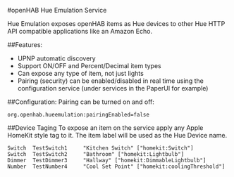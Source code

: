 

#openHAB Hue Emulation Service

Hue Emulation exposes openHAB items as Hue devices to other Hue HTTP API compatible applications like an Amazon Echo.  

##Features:
* UPNP automatic discovery 
* Support ON/OFF and Percent/Decimal item types
* Can expose any type of item, not just lights
* Pairing (security) can be enabled/disabled in real time using the configuration service (under services in the PaperUI for example)  

##Configuration:
Pairing can be turned on and off:

```
org.openhab.hueemulation:pairingEnabled=false
```
##Device Taging
To expose an item on the service apply any Apple HomeKit style tag to it.  The item label will be used as the Hue Device name.
```
Switch  TestSwitch1     "Kitchen Switch" ["homekit:Switch"]
Switch  TestSwitch2     "Bathroom" ["homekit:Lightbulb"]
Dimmer  TestDimmer3     "Hallway" ["homekit:DimmableLightbulb"]
Number  TestNumber4     "Cool Set Point" ["homekit:coolingThreshold"]
```